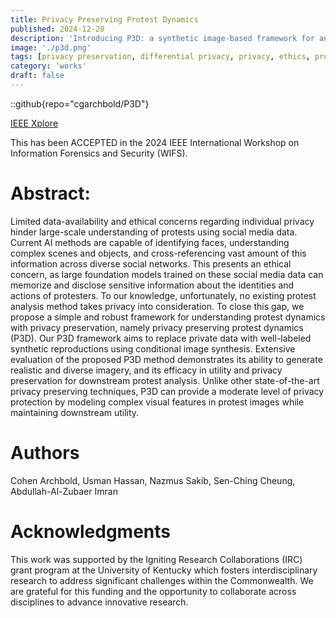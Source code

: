 ```yaml
---
title: Privacy Preserving Protest Dynamics
published: 2024-12-20
description: 'Introducing P3D: a synthetic image-based framework for analyzing protests that protects privacy while preserving analytical utility.'
image: './p3d.png'
tags: [privacy preservation, differential privacy, privacy, ethics, protest analysis]
category: 'works'
draft: false 
---
```


::github{repo="cgarchbold/P3D"}

[IEEE Xplore](https://ieeexplore.ieee.org/document/10810701)

This has been ACCEPTED in the 2024 IEEE International Workshop on Information Forensics and Security (WIFS).

# Abstract:
Limited data-availability and ethical concerns regarding individual privacy hinder large-scale understanding of protests using social media data. Current AI methods are capable of identifying faces, understanding complex scenes and objects, and cross-referencing vast amount of this information across diverse social networks. This presents an ethical concern, as large foundation models trained on these social media data can memorize and disclose sensitive information about the identities and actions of protesters. To our knowledge, unfortunately, no existing protest analysis method takes privacy into consideration. To close this gap, we propose a simple and robust framework for understanding protest dynamics with privacy preservation, namely privacy preserving protest dynamics (P3D). Our P3D framework aims to replace private data with well-labeled synthetic reproductions using conditional image synthesis. Extensive evaluation of the proposed P3D method demonstrates its ability to generate realistic and diverse imagery, and its efficacy in utility and privacy preservation for downstream protest analysis. Unlike other state-of-the-art privacy preserving techniques, P3D can provide a moderate level of privacy protection by modeling complex visual features in protest images while maintaining downstream utility.

# Authors
Cohen Archbold, Usman Hassan, Nazmus Sakib, Sen-Ching Cheung, Abdullah-Al-Zubaer Imran

# Acknowledgments
This work was supported by the Igniting Research Collaborations (IRC) grant program at the University of Kentucky which fosters interdisciplinary research to address significant challenges within the Commonwealth. We are grateful for this funding and the opportunity to collaborate across disciplines to advance innovative research.